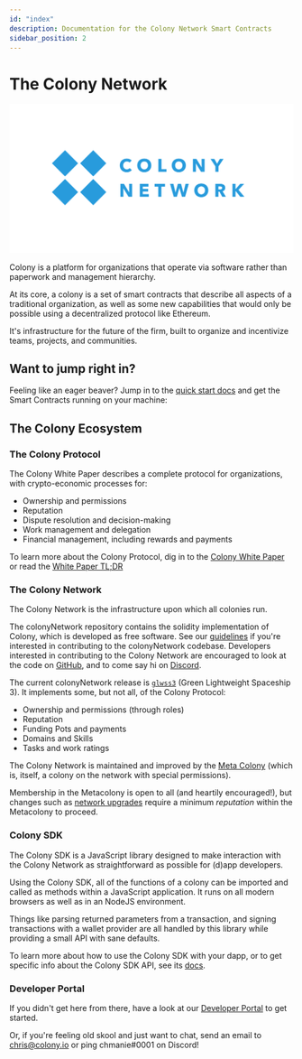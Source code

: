 ```yaml
---
id: "index"
description: Documentation for the Colony Network Smart Contracts
sidebar_position: 2
---
```


# The Colony Network

![](https://raw.githubusercontent.com/JoinColony/brand/v1.0.0/logo_network.svg)

Colony is a platform for organizations that operate via software rather than paperwork and management hierarchy.

At its core, a colony is a set of smart contracts that describe all aspects of a traditional organization, as well as some new capabilities that would only be possible using a decentralized protocol like Ethereum.

It's infrastructure for the future of the firm, built to organize and incentivize teams, projects, and communities.

## Want to jump right in?

Feeling like an eager beaver? Jump in to the [quick start docs](colonynetwork/quick-start) and get the Smart Contracts running on your machine:

## The Colony Ecosystem

### The Colony Protocol

The Colony White Paper describes a complete protocol for organizations, with crypto-economic processes for:

* Ownership and permissions
* Reputation
* Dispute resolution and decision-making
* Work management and delegation
* Financial management, including rewards and payments

To learn more about the Colony Protocol, dig in to the [Colony White Paper](https://colony.io/whitepaper.pdf) or read the [White Paper TL;DR](tldr/)

### The Colony Network

The Colony Network is the infrastructure upon which all colonies run.

The colonyNetwork repository contains the solidity implementation of Colony, which is developed as free software. See our [guidelines](https://github.com/JoinColony/colonyNetwork/blob/develop/.github/CONTRIBUTING.md) if you're interested in contributing to the colonyNetwork codebase. Developers interested in contributing to the Colony Network are encouraged to look at the code on [GitHub](https://github.com/JoinColony/colonyNetwork), and to come say hi on [Discord](https://discord.gg/feVZWwysqM).

The current colonyNetwork release is [`glwss3`](https://github.com/JoinColony/colonyNetwork/releases/tag/glwss3) (Green Lightweight Spaceship 3). It implements some, but not all, of the Colony Protocol:

* Ownership and permissions (through roles)
* Reputation
* Funding Pots and payments
* Domains and Skills
* Tasks and work ratings

The Colony Network is maintained and improved by the [Meta Colony](tldr/metacolony.md) (which is, itself, a colony on the network with special permissions).

Membership in the Metacolony is open to all (and heartily encouraged!), but changes such as [network upgrades](concepts/upgrades.md) require a minimum _reputation_ within the Metacolony to proceed.

### Colony SDK

The Colony SDK is a JavaScript library designed to make interaction with the Colony Network as straightforward as possible for (d)app developers.

Using the Colony SDK, all of the functions of a colony can be imported and called as methods within a JavaScript application. It runs on all modern browsers as well as in an NodeJS environment.

Things like parsing returned parameters from a transaction, and signing transactions with a wallet provider are all handled by this library while providing a small API with sane defaults.

To learn more about how to use the Colony SDK with your dapp, or to get specific info about the Colony SDK API, see its [docs](https://docs.colony.io/colonysdk).

### Developer Portal

If you didn't get here from there, have a look at our [Developer Portal](https://docs.colony.io/develop) to get started.

Or, if you're feeling old skool and just want to chat, send an email to [chris@colony.io](mailto:build@colony.io) or ping chmanie#0001 on Discord!

